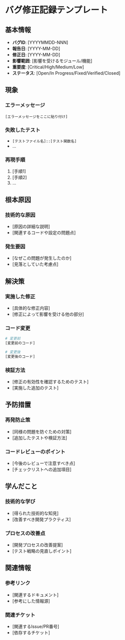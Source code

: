 # バグ修正記録テンプレート

## 基本情報

- **バグID**: [YYYYMMDD-NNN]
- **報告日**: [YYYY-MM-DD]
- **修正日**: [YYYY-MM-DD]
- **影響範囲**: [影響を受けるモジュール/機能]
- **重要度**: [Critical/High/Medium/Low]
- **ステータス**: [Open/In Progress/Fixed/Verified/Closed]

## 現象

### エラーメッセージ
```
[エラーメッセージをここに貼り付け]
```

### 失敗したテスト
- `[テストファイル名]::[テスト関数名]`
- ...

### 再現手順
1. [手順1]
2. [手順2]
3. ...

## 根本原因

### 技術的な原因
- [原因の詳細な説明]
- [関連するコードや設定の問題点]

### 発生要因
- [なぜこの問題が発生したのか]
- [見落としていた考慮点]

## 解決策

### 実施した修正
- [具体的な修正内容]
- [修正によって影響を受ける他の部分]

### コード変更
```python
# 変更前
[変更前のコード]

# 変更後
[変更後のコード]
```

### 検証方法
- [修正の有効性を確認するためのテスト]
- [実施した追加のテスト]

## 予防措置

### 再発防止策
- [同様の問題を防ぐための対策]
- [追加したテストや検証方法]

### コードレビューのポイント
- [今後のレビューで注意すべき点]
- [チェックリストへの追加項目]

## 学んだこと

### 技術的な学び
- [得られた技術的な知見]
- [改善すべき開発プラクティス]

### プロセスの改善点
- [開発プロセスの改善提案]
- [テスト戦略の見直しポイント]

## 関連情報

### 参考リンク
- [関連するドキュメント]
- [参考にした情報源]

### 関連チケット
- [関連するIssue/PR番号]
- [依存するチケット]
